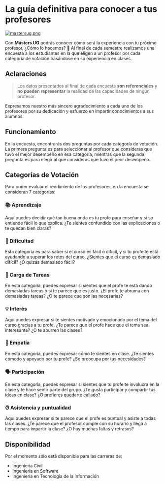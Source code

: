 # La guía definitiva para conocer a tus profesores

[![mastersug.png](https://i.postimg.cc/bNrD9N0X/mastersug.png)](https://postimg.cc/N5hjgtPb)

Con **Másters UG** podrás conocer cómo será la experiencia con tu próximo profesor, ¿Cómo lo hacemos? 🤔 Al final de cada semestre realizamos una encuesta a los estudiantes en la que eligen a un profesor por cada categoría de votación basándose en su experiencia en clases.

## Aclaraciones

> Los datos presentados al final de cada encuesta **son referenciales** y **no pueden representar** la realidad de las capacidades de ningún profesor.

Expresamos nuestro más sincero agradecimiento a cada uno de los profesores por su dedicación y esfuerzo en impartir conocimientos a sus alumnos.

## Funcionamiento

En la encuesta, encontrarás dos preguntas por cada categoría de votación. La primera pregunta es para seleccionar al profesor que consideras que tuvo el mejor desempeño en esa categoría, mientras que la segunda pregunta es para elegir al que consideras que tuvo el peor desempeño.

## Categorías de Votación

Para poder evaluar el rendimiento de los profesores, en la encuesta se consideran 7 categorías:

### 📚 Aprendizaje

Aquí puedes decidir qué tan buena onda es tu profe para enseñar y si se entiende fácil lo que explica. ¿Te sientes confundido con las explicaciones o te quedan bien claras?

### 💪 Dificultad

Esta categoría es para saber si el curso es fácil o difícil, y si tu profe te está ayudando a superar los retos del curso. ¿Sientes que el curso es demasiado difícil? ¿O quizás demasiado fácil?

### 📝 Carga de Tareas

En esta categoría, puedes expresar si sientes que el profe te está dando demasiadas tareas o si te parece que es justo. ¿El profe te abruma con demasiadas tareas? ¿O te parece que son las necesarias?

### 💡 Interés

Aquí puedes expresar si te sientes motivado y emocionado por el tema del curso gracias a tu profe. ¿Te parece que el profe hace que el tema sea interesante? ¿O te aburren las clases?

### 🤝 Empatía

En esta categoría, puedes expresar cómo te sientes en clase. ¿Te sientes cómodo y apoyado por tu profe? ¿Se preocupa por tus necesidades?

### 🗣️ Participación

En esta categoría, puedes expresar si sientes que tu profe te involucra en la clase y te hace sentir parte del grupo. ¿Te gusta participar y compartir tus ideas en clase? ¿O prefieres quedarte callado?

### ⏰ Asistencia y puntualidad

Aquí puedes expresar si te parece que el profe es puntual y asiste a todas las clases. ¿Te parece que el profesor cumple con su horario y llega a tiempo para impartir la clase? ¿O hay muchas faltas y retrasos?

## Disponibilidad

Por el momento solo está disponible para las carreras de:

- Ingeniería Civil
- Ingeniería en Software
- Ingeniería en Tecnología de la Información
